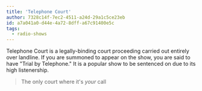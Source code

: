 ```yaml
---
title: 'Telephone Court'
author: 7328c14f-7ec2-4511-a24d-29a1c5ce23eb
id: a7a041a0-d44e-4a72-8dff-a67c91400e5c
tags:
  - radio-shows
---
```

Telephone Court is a legally-binding court proceeding carried out entirely over landline. If you are summoned to appear on the show, you are said to have "Trial by Telephone." It is a popular show to be sentenced on due to its high listenership.

> The only court where it's _your_ call